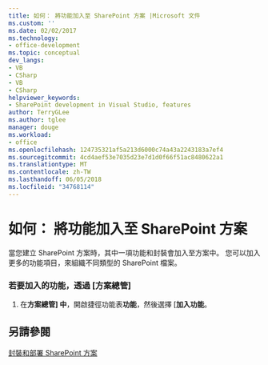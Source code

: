 ```yaml
---
title: 如何： 將功能加入至 SharePoint 方案 |Microsoft 文件
ms.custom: ''
ms.date: 02/02/2017
ms.technology:
- office-development
ms.topic: conceptual
dev_langs:
- VB
- CSharp
- VB
- CSharp
helpviewer_keywords:
- SharePoint development in Visual Studio, features
author: TerryGLee
ms.author: tglee
manager: douge
ms.workload:
- office
ms.openlocfilehash: 124735321af5a213d6000c74a43a2243183a7ef4
ms.sourcegitcommit: 4cd4aef53e7035d23e7d1d0f66f51ac8480622a1
ms.translationtype: MT
ms.contentlocale: zh-TW
ms.lasthandoff: 06/05/2018
ms.locfileid: "34768114"
---
```

# <a name="how-to-add-a-feature-to-sharepoint-solutions"></a>如何： 將功能加入至 SharePoint 方案
  當您建立 SharePoint 方案時，其中一項功能和封裝會加入至方案中。 您可以加入更多的功能項目，來組織不同類型的 SharePoint 檔案。  
  
### <a name="to-add-a-feature-through-solution-explorer"></a>若要加入的功能，透過 [方案總管]
  
1.  在**方案總管] 中**，開啟捷徑功能表**功能**，然後選擇 [**加入功能**。  
  
## <a name="see-also"></a>另請參閱
 [封裝和部署 SharePoint 方案](../sharepoint/packaging-and-deploying-sharepoint-solutions.md)  
  
  